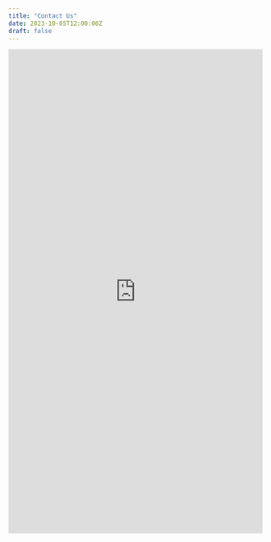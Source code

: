 ```yaml
---
title: "Contact Us"
date: 2023-10-05T12:00:00Z
draft: false
---
```



<iframe src="https://docs.google.com/forms/d/e/1FAIpQLSd98UJll3M5Rrf2km7m6TTXYQ7BZiuhuPbep8nG8WCB57CNMw/viewform?embedded=true" width="100%" height="959" frameborder="0" marginheight="0" marginwidth="0">Loading…</iframe>